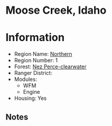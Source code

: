 
Moose Creek, Idaho
==================
  
# Information  
* Region Name: [Northern]()  
* Region Number: 1  
* Forest: [Nez Perce-clearwater](http://www.fs.usda.gov/nezperceclearwater/)  
* Ranger District: []()  
* Modules:  
  - WFM  
  - Engine  
* Housing: Yes  
  
## Notes

